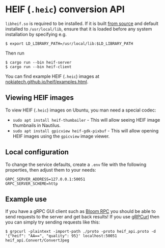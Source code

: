 # HEIF (`.heic`) conversion API

`libheif.so` is required to be installed. If it is built [from source](https://github.com/strukturag/libheif) 
and default installed to `/usr/local/lib`, ensure that it is loaded before any system installation by specifying e.g.

```console
$ export LD_LIBRARY_PATH=/usr/local/lib:$LD_LIBRARY_PATH
```

Then run

```console
$ cargo run --bin heif-server
$ cargo run --bin heif-client
```

You can find example HEIF (`.heic`) images at [nokiatech.github.io/heif/examples.html](http://nokiatech.github.io/heif/examples.html).

## Viewing HEIF images

To view HEIF (`.heic`) images on Ubuntu, you man need a special codec:

- `sudo apt install heif-thumbailer` - This will allow seeing HEIF image thumbnails in Nautilus.
- `sudo apt install gpicview heif-gdk-pixbuf` - This will allow opening HEIF images
 using the `gpicview` image viewer.

## Local configuration

To change the service defaults, create a `.env` file with the following properties,
then adjust them to your needs:

```env
GRPC_SERVER_ADDRESS=127.0.0.1:50051
GRPC_SERVER_SCHEME=http
```

## Example use

If you have a gRPC GUI client such as [Bloom RPC] you should be able to send requests to the server and get back results!
If you use [gRPCurl] then you can simply try sending requests like this:

```console
$ grpcurl -plaintext -import-path ./proto -proto heif_api.proto -d '{"heif": "AA==", "quality": 95}' localhost:50051 heif_api.Convert/ConvertJpeg
```

[Bloom RPC]: https://github.com/uw-labs/bloomrpc
[gRPCurl]: https://github.com/fullstorydev/grpcurl
